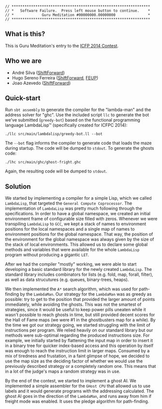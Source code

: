 ```
// ****************************************************************
// *   Software Failure.  Press left mouse button to continue.    *
// *             Guru Meditation #00000000.00000000               *
// ****************************************************************
```

## What is this?

This is Guru Meditation's entry to the
[ICFP 2014 Contest](http://icfpcontest.org/).

## Who we are

* André Silva ([ShiftForward][shiftforward])
* Hugo Sereno Ferreira ([ShiftForward][shiftforward], [FEUP][feup])
* Joao Azevedo ([ShiftForward][shiftforward])

[feup]: http://www.fe.up.pt
[shiftforward]: http://shiftforward.eu

## Quick-start

Run `sbt assembly` to generate the compiler for the "lambda-man" and the address
solver for "ghc". Use the included script `llc` to generate the bot we've
submitted (`greedy-bot`) based on the functional programming language
LambdaLisp™ (specifically created for ICFPC 2014):

```
./llc src/main/lambdalisp/greedy-bot.ll --bot
```

The `--bot` flag informs the compiler to generate code that loads the maze
during startup. The code will be dumped to `stdout`. To generate the ghosts
code:

```
./lhc src/main/ghc/ghost-fright.ghc
```

Again, the resulting code will be dumped to `stdout`.

## Solution

We started by implementing a compiler for a simple Lisp, which we called
`LambdaLisp`, that targeted the `General Compute Coprocessor`. The
implementation of `LambdaLisp` was pretty much following through the
specifications. In order to have a global namespace, we created an initial
environment frame of configurable size filled with zeros. Whenever we were
transpiling `LambdaLisp` to `GCC`, we kept a stack of names to environment
positions for the local namespaces and a single map of names to environment
positions for the global namespace. That way, the position of the environment
for the global namespace was always given by the size of the stack of local
environments. This allowed us to declare some global methods and variables that
were available for the whole `LambdaLisp` program without producing a gigantic
`LET`.

After we had the compiler "mostly" working, we were able to start developing a
basic standard library for the newly created `LambdaLisp`. The standard library
includes combinators for lists (e.g. fold, map, forall, filter), as well as data
strucutures (e.g. queues, binary-trees, heaps).

We then implemented the `A*` search algorithm, which was used for path-finding
by the `LambdaMan`. Our strategy for the `LambdaMan` was as greedy as possible:
try to get to the position that provided the larger amount of points
immediately, while avoiding the ghosts. This was not the smartest of strategies,
since it would be useful to keep power pills uneaten while it wasn't possible to
reach ghosts in time, but still provided decent scores for the Hall of Fame maps
(we were #1 in the ghostbusters map for a while). By the time we got our
strategy going, we started struggling with the limit of instructions per
program. We relied heavily on our standard library but our methods were
sub-optimal regarding the produced instructions size. For example, we initially
started by flattening the input map in order to insert it in a binary tree for
quicker index-based access and this operation by itself was enough to reach the
instruction limit in larger maps. Consumed by a mix of tiredness and frustation,
in a faint glimpse of hope, we decided to use the map size as the deciding
factor of whether we would use the previously described strategy or a completely
random one. This means that in a lot of the judge's maps a random strategy was
in use.

By the end of the contest, we started to implement a ghost AI. We implemented a
simple assembler for the `GHost CPU` that allowed us to use labels and it would
generate programs with the addressing calculated.  The ghost AI goes in the
direction of the `LambdaMan`, and runs away from him if freight mode was
enabled. It uses the pledge algorithm for path-finding.
